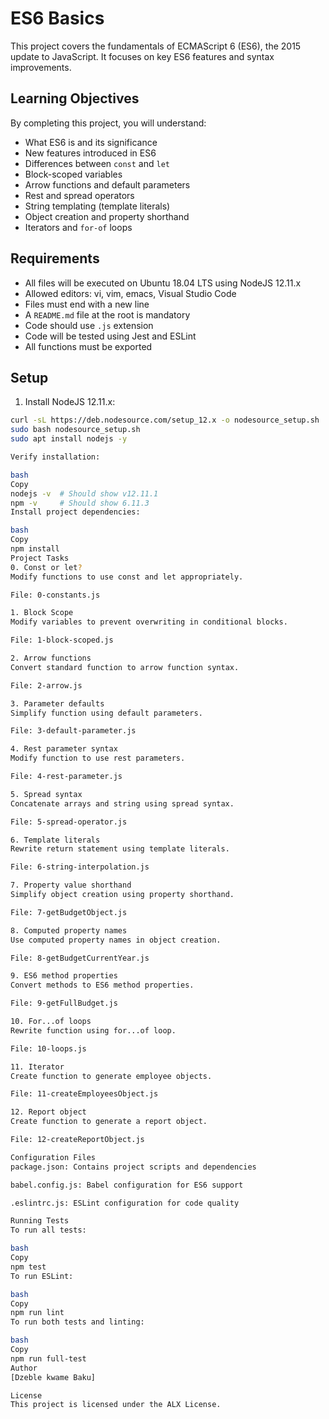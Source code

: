 # ES6 Basics

This project covers the fundamentals of ECMAScript 6 (ES6), the 2015 update to JavaScript. It focuses on key ES6 features and syntax improvements.

## Learning Objectives

By completing this project, you will understand:

- What ES6 is and its significance
- New features introduced in ES6
- Differences between `const` and `let`
- Block-scoped variables
- Arrow functions and default parameters
- Rest and spread operators
- String templating (template literals)
- Object creation and property shorthand
- Iterators and `for-of` loops

## Requirements

- All files will be executed on Ubuntu 18.04 LTS using NodeJS 12.11.x
- Allowed editors: vi, vim, emacs, Visual Studio Code
- Files must end with a new line
- A `README.md` file at the root is mandatory
- Code should use `.js` extension
- Code will be tested using Jest and ESLint
- All functions must be exported

## Setup

1. Install NodeJS 12.11.x:
```bash
curl -sL https://deb.nodesource.com/setup_12.x -o nodesource_setup.sh
sudo bash nodesource_setup.sh
sudo apt install nodejs -y

Verify installation:

bash
Copy
nodejs -v  # Should show v12.11.1
npm -v     # Should show 6.11.3
Install project dependencies:

bash
Copy
npm install
Project Tasks
0. Const or let?
Modify functions to use const and let appropriately.

File: 0-constants.js

1. Block Scope
Modify variables to prevent overwriting in conditional blocks.

File: 1-block-scoped.js

2. Arrow functions
Convert standard function to arrow function syntax.

File: 2-arrow.js

3. Parameter defaults
Simplify function using default parameters.

File: 3-default-parameter.js

4. Rest parameter syntax
Modify function to use rest parameters.

File: 4-rest-parameter.js

5. Spread syntax
Concatenate arrays and string using spread syntax.

File: 5-spread-operator.js

6. Template literals
Rewrite return statement using template literals.

File: 6-string-interpolation.js

7. Property value shorthand
Simplify object creation using property shorthand.

File: 7-getBudgetObject.js

8. Computed property names
Use computed property names in object creation.

File: 8-getBudgetCurrentYear.js

9. ES6 method properties
Convert methods to ES6 method properties.

File: 9-getFullBudget.js

10. For...of loops
Rewrite function using for...of loop.

File: 10-loops.js

11. Iterator
Create function to generate employee objects.

File: 11-createEmployeesObject.js

12. Report object
Create function to generate a report object.

File: 12-createReportObject.js

Configuration Files
package.json: Contains project scripts and dependencies

babel.config.js: Babel configuration for ES6 support

.eslintrc.js: ESLint configuration for code quality

Running Tests
To run all tests:

bash
Copy
npm test
To run ESLint:

bash
Copy
npm run lint
To run both tests and linting:

bash
Copy
npm run full-test
Author
[Dzeble kwame Baku]

License
This project is licensed under the ALX License.
